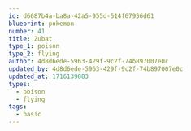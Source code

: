 ```yaml
---
id: d6687b4a-ba8a-42a5-955d-514f67956d61
blueprint: pokemon
number: 41
title: Zubat
type_1: poison
type_2: flying
author: 4d8d6ede-5963-429f-9c2f-74b897007e0c
updated_by: 4d8d6ede-5963-429f-9c2f-74b897007e0c
updated_at: 1716139883
types:
  - poison
  - flying
tags:
  - basic
---
```

